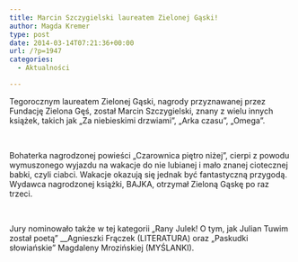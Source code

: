 ```yaml
---
title: Marcin Szczygielski laureatem Zielonej Gąski!
author: Magda Kremer
type: post
date: 2014-03-14T07:21:36+00:00
url: /?p=1947
categories:
  - Aktualności

---
```

Tegorocznym laureatem Zielonej Gąski, nagrody przyznawanej przez Fundację Zielona Gęś, został Marcin Szczygielski, znany z wielu innych książek, takich jak &#8222;Za niebieskimi drzwiami&#8221;, &#8222;Arka czasu&#8221;, &#8222;Omega&#8221;.

&nbsp;

Bohaterka nagrodzonej powieści &#8222;Czarownica piętro niżej&#8221;, cierpi z powodu wymuszonego wyjazdu na wakacje do nie lubianej i mało znanej ciotecznej babki, czyli ciabci. Wakacje okazują się jednak być fantastyczną przygodą. Wydawca nagrodzonej książki, BAJKA, otrzymał Zieloną Gąskę po raz trzeci.

&nbsp;

Jury nominowało także w tej kategorii &#8222;Rany Julek! O tym, jak Julian Tuwim został poetą&#8221; __Agnieszki Frączek (LITERATURA) oraz &#8222;Paskudki słowiańskie&#8221; Magdaleny Mrozińskiej (MYŚLANKI).